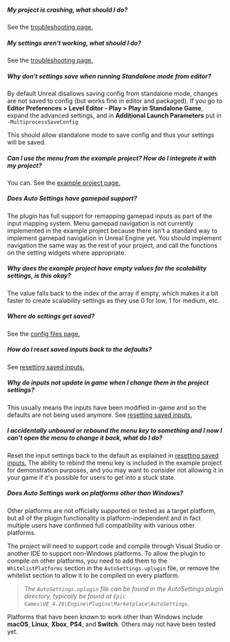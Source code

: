 ##### *My project is crashing, what should I do?*

See the [troubleshooting page.](/troubleshooting/#project-is-crashing)

##### *My settings aren't working, what should I do?*

See the [troubleshooting page.](/troubleshooting/#settings-are-not-working)

##### *Why don't settings save when running Standalone mode from editor?*

By default Unreal disallows saving config from standalone mode, changes are not saved to config (but works fine in editor and packaged). If you go to **Editor Preferences > Level Editor - Play > Play in Standalone Game**, expand the advanced settings, and in **Additional Launch Parameters** put in `-MultiprocessSaveConfig`

This should allow standalone mode to save config and thus your settings will be saved.

##### *Can I use the menu from the example project? How do I integrate it with my project?*

You can. See the [example project page.](/example-project/#migrating-assets-from-the-example-project)

##### *Does Auto Settings have gamepad support?*

The plugin has full support for remapping gamepad inputs as part of the input mapping system.
Menu gamepad navigation is not currently implemented in the example project because there isn't a standard way to implement gamepad navigation in Unreal Engine yet.
You should implement navigation the same way as the rest of your project, and call the functions on the setting widgets where appropriate.

##### *Why does the example project have empty values for the scalability settings, is this okay?*

The value falls back to the index of the array if empty, which makes it a bit faster to create scalability settings as they use 0 for low, 1 for medium, etc.

##### *Where do settings get saved?*

See the [config files page.](/config-files/)

##### *How do I reset saved inputs back to the defaults?*

See [resetting saved inputs.](/input-binding/#resetting-saved-inputs)

##### *Why do inputs not update in game when I change them in the project settings?*

This usually means the inputs have been modified in-game and so the defaults are not being used anymore. See [resetting saved inputs.](/input-binding/#resetting-saved-inputs)

##### *I accidentally unbound or rebound the menu key to something and I now I can't open the menu to change it back, what do I do?*

Reset the input settings back to the default as explained in [resetting saved inputs.](/input-binding/#resetting-saved-inputs)
The ability to rebind the menu key is included in the example project for demonstration purposes, and you may want to consider not allowing it in your game if it's possible for users to get into a stuck state.

##### *Does Auto Settings work on platforms other than Windows?*

Other platforms are not officially supported or tested as a target platform, but all of the plugin functionality is platform-independent and in fact multiple users have confirmed full compatibility with various other platforms.

The project will need to support code and compile through Visual Studio or another IDE to support non-Windows platforms.
To allow the plugin to compile on other platforms, you need to add them to the `WhitelistPlatforms` section in the `AutoSettings.uplugin` file, or remove the whitelist section to allow it to be compiled on every platform.

> *The `AutoSettings.uplugin` file can be found in the AutoSettings plugin directory, typically be found at `Epic Games\UE_4.26\Engine\Plugins\Marketplace\AutoSettings`.*

Platforms that have been known to work other than Windows include **macOS**, **Linux**, **Xbox**, **PS4**, and **Switch**. Others may not have been tested yet.